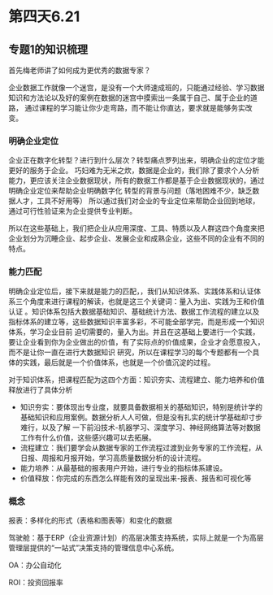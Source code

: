 # 第四天6.21
## 专题1的知识梳理
首先梅老师讲了如何成为更优秀的数据专家？

企业数据工作就像一个迷宫，是没有一个大师速成班的，只能通过经验、学习数据知识和方法论以及好的案例在数据的迷宫中摸索出一条属于自己、属于企业的道路，
通过课程的学习能让你少走弯路，而不能让你直达，要求就是能够务实改变。

### 明确企业定位
企业正在数字化转型？进行到什么层次？转型痛点罗列出来，明确企业的定位才能更好的服务于企业。
巧妇难为无米之炊，数据是企业的，我们除了要求个人分析能力，更应该关注企业数据现状，所有的数据工作都是基于企业数据现状的，通过明确企业定位来帮助企业明确数字化
转型的背景与问题（落地困难不少，缺乏数据人才，工具不好用等）
所以通过我们对企业的专业定位来帮助企业回到地球，通过可行性验证来为企业提供专业判断。

所以在这些基础上，我们把企业从应用深度、工具、特质以及人群这四个角度来把企业划分为沉睡企业、起步企业、发展企业和成熟企业，这些不同的企业有不同的特点。

### 能力匹配
明确企业定位后，接下来就是能力的匹配，，我们从知识体系、实践体系和认证体系三个角度来进行课程的解读，也就是这三个关键词：量入为出、实践为王和价值认证
。知识体系包括大数据基础知识、基础统计方法、数据工作流程的建立以及指标体系的建立等，这些数据知识丰富多彩，不可能全部学完，而是形成一个知识体系，学习企业目前
迫切需要的，量入为出。并且在这基础上要进行一个实践，要让企业看到你为企业做出的价值，有了实际点的价值成果，企业才会愿意投入，而不是让你一直在进行大数据知识
研究，所以在课程学习的每个专题都有一个具体的实践，最后就是一个价值体系，也就是一个价值沉淀的过程。

对于知识体系，把课程匹配为这四个方面：知识夯实、流程建立、能力培养和价值释放进行了具体分析
- 知识夯实：要体现出专业度，就要具备数据相关的基础知识，特别是统计学的基础知识和应用案例。数据分析人人可做，但是没有扎实的统计学基础却寸步难行，以及了解
一下前沿技术-机器学习、深度学习、神经网络算法等对数据工作有什么价值，这些感兴趣可以去拓展。
- 流程建立：我们要学会从数据专家的工作流程过渡到业务专家的工作流程，从日报、周报和月报开始，学习高质量数据分析的设计流程。
- 能力培养：从最基础的报表用户开始，进行专业的指标体系建设。
- 价值释放：你完成的东西怎么样能有效的呈现出来-报表、报告和可视化等

### 概念
报表：多样化的形式（表格和图表等）和变化的数据

驾驶舱：基于ERP（企业资源计划）的高层决策支持系统，实际上就是一个为高层管理层提供的“一站式”决策支持的管理信息中心系统。

OA：办公自动化

ROI：投资回报率
